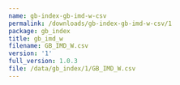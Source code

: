 ```yaml
---
name: gb-index-gb-imd-w-csv
permalink: /downloads/gb-index-gb-imd-w-csv/1
package: gb_index
title: gb_imd_w
filename: GB_IMD_W.csv
version: '1'
full_version: 1.0.3
file: /data/gb_index/1/GB_IMD_W.csv
---
```

